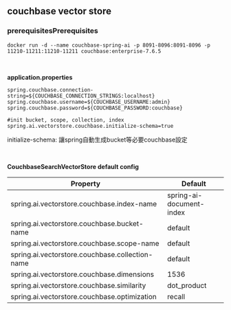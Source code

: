 ##  couchbase vector store

### prerequisitesPrerequisites
```shell
docker run -d --name couchbase-spring-ai -p 8091-8096:8091-8096 -p 11210-11211:11210-11211 couchbase:enterprise-7.6.5
```

<br>

**application.properties**
```properties
spring.couchbase.connection-string=${COUCHBASE_CONNECTION_STRINGS:localhost}
spring.couchbase.username=${COUCHBASE_USERNAME:admin}
spring.couchbase.password=${COUCHBASE_PASSWORD:couchbase}

#init bucket, scope, collection, index
spring.ai.vectorstore.couchbase.initialize-schema=true
```
initialize-schema: 讓spring自動生成bucket等必要couchbase設定

<br>

**CouchbaseSearchVectorStore default config**

|Property|Default|
|--|--|
|spring.ai.vectorstore.couchbase.index-name|spring-ai-document-index|
|spring.ai.vectorstore.couchbase.bucket-name|default|
|spring.ai.vectorstore.couchbase.scope-name|default|
|spring.ai.vectorstore.couchbase.collection-name|default|
|spring.ai.vectorstore.couchbase.dimensions|1536|
|spring.ai.vectorstore.couchbase.similarity|dot_product|
|spring.ai.vectorstore.couchbase.optimization|recall|




